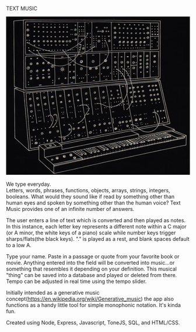 TEXT MUSIC

![alt tag](./public/synthpic.jpg)

We type everyday.  
Letters, words, phrases, functions, objects, arrays, strings, integers, booleans. What would they sound like if read by something other than human eyes and spoken by something other than the human voice? Text Music provides one of an infinite number of answers.

The user enters a line of text which is converted and then played as notes. In this instance, each letter key represents a different note within a C major (or A minor, the white keys of a piano) scale while number keys trigger sharps/flats(the black keys).  "." is played as a rest, and blank spaces default to a low A.

Type your name. Paste in a passage or quote from your favorite book or movie. Anything entered into the field will be converted into music...or something that resembles it depending on your definition.  This musical "thing" can be saved into a database and played or deleted from there.
Tempo can be adjusted in real time using the tempo slider.

Initially intended as a generative music concept(https://en.wikipedia.org/wiki/Generative_music) the app also functions as a handy little tool for simple monophonic notation.  It's kinda fun.

Created using Node, Express, Javascript, ToneJS, SQL, and HTML/CSS.
